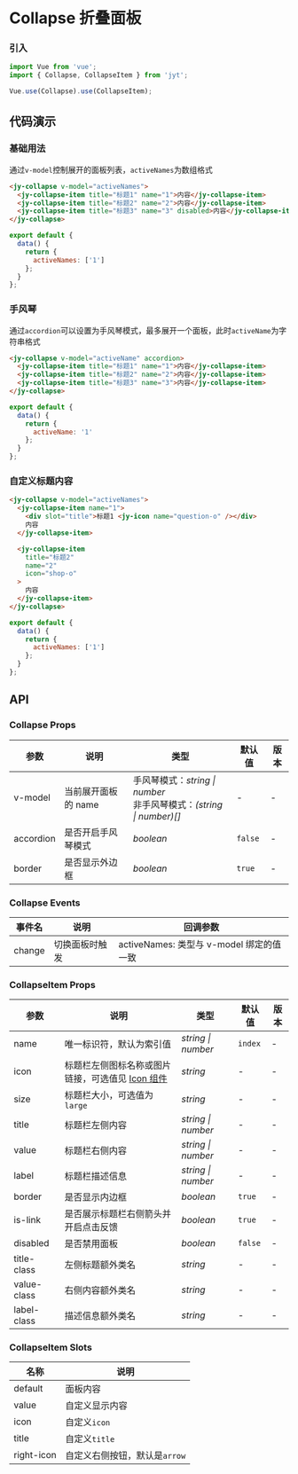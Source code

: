 # Collapse 折叠面板

### 引入

``` javascript
import Vue from 'vue';
import { Collapse, CollapseItem } from 'jyt';

Vue.use(Collapse).use(CollapseItem);
```

## 代码演示

### 基础用法

通过`v-model`控制展开的面板列表，`activeNames`为数组格式

```html
<jy-collapse v-model="activeNames">
  <jy-collapse-item title="标题1" name="1">内容</jy-collapse-item>
  <jy-collapse-item title="标题2" name="2">内容</jy-collapse-item>
  <jy-collapse-item title="标题3" name="3" disabled>内容</jy-collapse-item>
</jy-collapse>
```

``` javascript
export default {
  data() {
    return {
      activeNames: ['1']
    };
  }
};
```

### 手风琴

通过`accordion`可以设置为手风琴模式，最多展开一个面板，此时`activeName`为字符串格式

```html
<jy-collapse v-model="activeName" accordion>
  <jy-collapse-item title="标题1" name="1">内容</jy-collapse-item>
  <jy-collapse-item title="标题2" name="2">内容</jy-collapse-item>
  <jy-collapse-item title="标题3" name="3">内容</jy-collapse-item>
</jy-collapse>
```

``` javascript
export default {
  data() {
    return {
      activeName: '1'
    };
  }
};
```

### 自定义标题内容

```html
<jy-collapse v-model="activeNames">
  <jy-collapse-item name="1">
    <div slot="title">标题1 <jy-icon name="question-o" /></div>
    内容
  </jy-collapse-item>

  <jy-collapse-item
    title="标题2"
    name="2"
    icon="shop-o"
  >
    内容
  </jy-collapse-item>
</jy-collapse>
```

``` javascript
export default {
  data() {
    return {
      activeNames: ['1']
    };
  }
};
```

## API

### Collapse Props

| 参数 | 说明 | 类型 | 默认值 | 版本 |
|------|------|------|------|------|
| v-model | 当前展开面板的 name | 手风琴模式：*string \| number*<br>非手风琴模式：*(string \| number)[]* | - | - |
| accordion | 是否开启手风琴模式 | *boolean* | `false` | - |
| border | 是否显示外边框 | *boolean* | `true` | - |

### Collapse Events

| 事件名 | 说明 | 回调参数 |
|------|------|------|
| change | 切换面板时触发 | activeNames: 类型与 v-model 绑定的值一致 |

### CollapseItem Props

| 参数 | 说明 | 类型 | 默认值 | 版本 |
|------|------|------|------|------|
| name | 唯一标识符，默认为索引值 | *string \| number* | `index` | - |
| icon | 标题栏左侧图标名称或图片链接，可选值见 [Icon 组件](#/zh-CN/icon) | *string* | - | - |
| size | 标题栏大小，可选值为 `large` | *string* | - | - |
| title | 标题栏左侧内容 | *string \| number* | - | - |
| value | 标题栏右侧内容 | *string \| number* | - | - |
| label | 标题栏描述信息 | *string \| number*  | - | - |
| border | 是否显示内边框 | *boolean* | `true` | - |
| is-link | 是否展示标题栏右侧箭头并开启点击反馈 | *boolean* | `true` | - |
| disabled | 是否禁用面板 | *boolean* | `false` | - |
| title-class | 左侧标题额外类名 | *string* | - | - |
| value-class | 右侧内容额外类名 | *string* | - | - |
| label-class | 描述信息额外类名 | *string* | - | - |

### CollapseItem Slots

| 名称 | 说明 |
|------|------|
| default | 面板内容 |
| value | 自定义显示内容 |
| icon | 自定义`icon` |
| title | 自定义`title` |
| right-icon | 自定义右侧按钮，默认是`arrow` |

